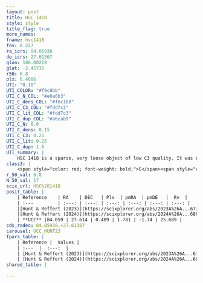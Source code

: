 ```yaml
---
layout: post
title: HSC 1418
style: style
title_flag: true
more_names: 
fname: hsc1418
fov: 0.227
ra_icrs: 84.05938
de_icrs: 27.61367
glon: 180.00219
glat: -2.45735
r50: 6.8
plx: 0.4086
UTI: "0.18"
UTI_COLOR: "#f9c8bb"
UTI_C_N_COL: "#e0a6b3"
UTI_C_dens_COL: "#f6c1b8"
UTI_C_C3_COL: "#fdd7c3"
UTI_C_lit_COL: "#fdd7c3"
UTI_C_dup_COL: "#a6cab9"
UTI_C_N: 0.0
UTI_C_dens: 0.15
UTI_C_C3: 0.25
UTI_C_lit: 0.25
UTI_C_dup: 1.0
UTI_summary: |
    HSC 1418 is a sparse, very loose object of low C3 quality. It was recently reported in the literature.<br><br><span style="color: #99180f; font-weight: bold;">Warning: </span>contains less than 25 stars with <i>P>0.5</i> estimated.
class3: |
    <span style="color: red; font-weight: bold;">C</span><span style="color: red; font-weight: bold;">C</span>
r_50_val: 6.8
N_50_val: 17
scix_url: HSC%201418
posit_table: |
    | Reference    | RA    | DEC   | Plx  | pmRA  | pmDE   |  Rv  |
    | :---         | :---: | :---: | :---: | :---: | :---: | :---: |
    |[Hunt & Reffert (2023)](https://scixplorer.org/abs/2023A%26A...673A.114H) | 84.06 | 27.656 | 0.419 | 1.794 | -1.728 | 22.731 |
    |[Hunt & Reffert (2024)](https://scixplorer.org/abs/2024A%26A...686A..42H) | 84.06 | 27.656 | 0.419 | 1.794 | -1.728 | 22.731 |
    | **UCC** |84.059 | 27.614 | 0.409 | 1.781 | -1.74 | 25.689 | 
cds_radec: 84.05938,+27.61367
carousel: UCC_HUNT23
fpars_table: |
    | Reference |  Values |
    | :---  |  :---:  |
    | [Hunt & Reffert (2023)](https://scixplorer.org/abs/2023A%26A...673A.114H) | `AV50=2.81, diffAV50=1.81, MOD50=11.708, logAge50=8.395` |
    | [Hunt & Reffert (2024)](https://scixplorer.org/abs/2024A%26A...686A..42H) | `MassJ=242.351` |
shared_table: |
    
---
```

